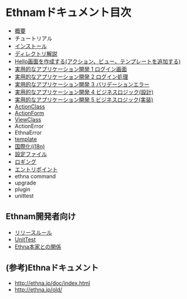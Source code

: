 # Ethnamドキュメント目次

*   [概要](01-intro.md)
*   チュートリアル
 *  [インストール](02-install.md)
 *  [ディレクトリ解説](03-directories.md)
 *  [Hello画面を作成する(アクション、ビュー、テンプレートを追加する)](04-add-action-view-template.md)
 *  [実用的なアプリケーション開発 1 ログイン画面](05-login-form.md)
 *  [実用的なアプリケーション開発 2 ログイン処理](06-login-do.md)
 *  [実用的なアプリケーション開発 3 バリデーションエラー](07-login-validation-error.md)
 *  [実用的なアプリケーション開発 4 ビジネスロジック(設計)](08-business-logic.md)
 *  [実用的なアプリケーション開発 5 ビジネスロジック(実装)](09-business-logic-actual.md)
*   [ActionClass](ActionClass.md)
*   [ActionForm](AcionForm.md)
*   [ViewClass](ViewClass.md)
*   ActionError
*   EthnaError
*   [template](template.md)
*   [国際化(i18n)](i18n.md)
*   [設定ファイル](config.md)
*   [ロギング](logging.md)
*   [エントリポイント](entrypoint.md)
*   ethna command
*   upgrade
*   plugin
*   unittest

## Ethnam開発者向け
*   [リリースルール](90-release.md)
*   [UnitTest](98-unittest.md)
*   [Ethna本家との関係](99-relationship-with-ethna.md)

## (参考)Ethnaドキュメント
* http://ethna.jp/doc/index.html
* http://ethna.jp/old/
